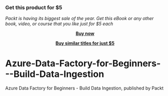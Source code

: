 
### Get this product for $5

<i>Packt is having its biggest sale of the year. Get this eBook or any other book, video, or course that you like just for $5 each</i>


<b><p align='center'>[Buy now](https://packt.link/9781804610329)</p></b>


<b><p align='center'>[Buy similar titles for just $5](https://subscription.packtpub.com/search)</p></b>


# Azure-Data-Factory-for-Beginners---Build-Data-Ingestion
Azure Data Factory for Beginners - Build Data Ingestion, published by Packt
